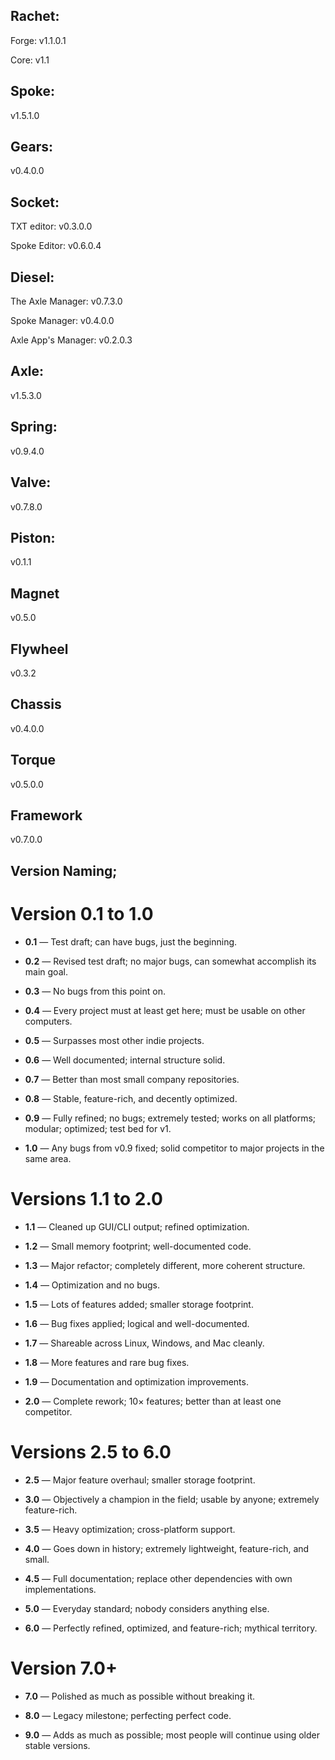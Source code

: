 ## Rachet:

Forge:
v1.1.0.1

Core:
v1.1

## Spoke:
v1.5.1.0

## Gears: 
v0.4.0.0

## Socket: 

TXT editor:
v0.3.0.0

Spoke Editor:
v0.6.0.4

## Diesel: 

The Axle Manager:
v0.7.3.0

Spoke Manager:
v0.4.0.0

Axle App's Manager:
v0.2.0.3

## Axle: 
v1.5.3.0

## Spring: 
v0.9.4.0

## Valve: 
v0.7.8.0

## Piston: 
v0.1.1

## Magnet
v0.5.0

## Flywheel
v0.3.2

## Chassis
v0.4.0.0

## Torque
v0.5.0.0

## Framework
v0.7.0.0

## Version Naming;

# Version 0.1 to 1.0

- **0.1** — Test draft; can have bugs, just the beginning.  

- **0.2** — Revised test draft; no major bugs, can somewhat accomplish its main goal.  

- **0.3** — No bugs from this point on.  

- **0.4** — Every project must at least get here; must be usable on other computers.  

- **0.5** — Surpasses most other indie projects.  

- **0.6** — Well documented; internal structure solid.  

- **0.7** — Better than most small company repositories.  

- **0.8** — Stable, feature-rich, and decently optimized.  

- **0.9** — Fully refined; no bugs; extremely tested; works on all platforms; modular; optimized; test bed for v1.  

- **1.0** — Any bugs from v0.9 fixed; solid competitor to major projects in the same area.  

# Versions 1.1 to 2.0

- **1.1** — Cleaned up GUI/CLI output; refined optimization.  

- **1.2** — Small memory footprint; well-documented code.  

- **1.3** — Major refactor; completely different, more coherent structure.  

- **1.4** — Optimization and no bugs.  

- **1.5** — Lots of features added; smaller storage footprint.  

- **1.6** — Bug fixes applied; logical and well-documented.  

- **1.7** — Shareable across Linux, Windows, and Mac cleanly.  

- **1.8** — More features and rare bug fixes.  

- **1.9** — Documentation and optimization improvements.  

- **2.0** — Complete rework; 10× features; better than at least one competitor.  

# Versions 2.5 to 6.0

- **2.5** — Major feature overhaul; smaller storage footprint.  

- **3.0** — Objectively a champion in the field; usable by anyone; extremely feature-rich.  

- **3.5** — Heavy optimization; cross-platform support.  

- **4.0** — Goes down in history; extremely lightweight, feature-rich, and small.  

- **4.5** — Full documentation; replace other dependencies with own implementations.  

- **5.0** — Everyday standard; nobody considers anything else.  

- **6.0** — Perfectly refined, optimized, and feature-rich; mythical territory.  

# Version 7.0+

- **7.0** — Polished as much as possible without breaking it.  

- **8.0** — Legacy milestone; perfecting perfect code.  

- **9.0** — Adds as much as possible; most people will continue using older stable versions.
